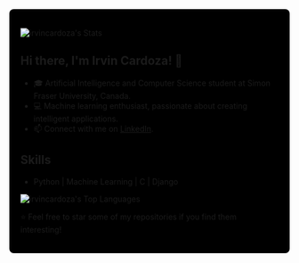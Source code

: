<div style="background-color: black; padding: 20px; border-radius: 8px;">



![irvincardoza's Stats](https://github-readme-stats.vercel.app/api?username=irvincardoza&theme=vue-dark&show_icons=true&hide_border=true&count_private=true)

## Hi there, I'm Irvin Cardoza! 👋

- 🎓 Artificial Intelligence and Computer Science student at Simon Fraser University, Canada.
- 💻 Machine learning enthusiast, passionate about creating intelligent applications.
- 📫 Connect with me on [LinkedIn](https://www.linkedin.com/in/irvin-cardoza-286b34281/).


## Skills

- Python | Machine Learning | C | Django
  

![irvincardoza's Top Languages](https://github-readme-stats.vercel.app/api/top-langs/?username=irvincardoza&theme=vue-dark&show_icons=true&hide_border=true&layout=compact)


⭐️ Feel free to star some of my repositories if you find them interesting!

</div>
